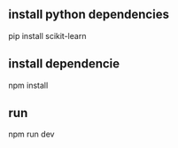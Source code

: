 ## install python dependencies

pip install scikit-learn

## install dependencie

npm install

## run

npm run dev
